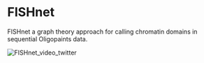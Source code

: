 # FISHnet
FISHnet a graph theory approach for calling chromatin domains in sequential Oligopaints data.



![FISHnet_video_twitter](https://github.com/user-attachments/assets/c457635a-eaf1-4c07-a7dd-4d1685f3a3c7)
